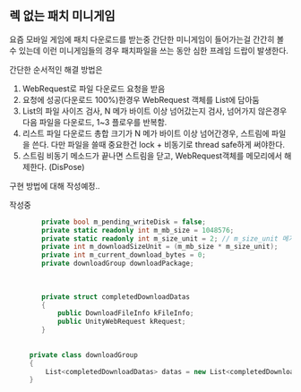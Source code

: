  
## 렉 없는 패치 미니게임
 
  요즘 모바일 게임에 패치 다운로드를 받는중 간단한 미니게임이 들어가는걸 간간히 볼 수 있는데 이런 미니게임들의 경우
  패치파일을 쓰는 동안 심한 프레임 드랍이 발생한다.
  
  간단한 순서적인 해결 방법은 
  
  1. WebRequest로 파일 다운로드 요청을 받음
  2. 요청에 성공(다운로드 100%)한경우 WebRequest 객체를 List에 담아둠
  3. List의 파일 사이즈 검사, N 메가 바이트 이상 넘어갔는지 검사, 넘어가지 않은경우 다음 파일을 다운로드, 1~3 플로우를 반복함.
  4. 리스트 파일 다운로드 총합 크기가 N 메가 바이트 이상 넘어간경우, 스트림에 파일을 쓴다. 다만 파일을 쓸때 중요한건 lock + 비동기로 thread safe하게 써야한다.
  5. 스트림 비동기 메소드가 끝나면 스트림을 닫고, WebRequest객체를 메모리에서 해제한다. (DisPose)
   
  구현 방법에 대해 작성예정..


작성중

```cs
        private bool m_pending_writeDisk = false; 
        private static readonly int m_mb_size = 1048576;
        private static readonly int m_size_unit = 2; // m_size_unit 메가바이트 
        private int m_downloadSizeUnit = (m_mb_size * m_size_unit); 
        private int m_current_download_bytes = 0;
        private downloadGroup downloadPackage;
		
		
		
	    private struct completedDownloadDatas
        {
            public DownloadFileInfo kFileInfo;
            public UnityWebRequest kRequest;
        }
		
		
	 private class downloadGroup
     {
		 List<completedDownloadDatas> datas = new List<completedDownloadDatas>();
     }
```